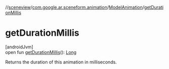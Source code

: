 //[sceneview](../../../index.md)/[com.google.ar.sceneform.animation](../index.md)/[ModelAnimation](index.md)/[getDurationMillis](get-duration-millis.md)

# getDurationMillis

[androidJvm]\
open fun [getDurationMillis](get-duration-millis.md)(): [Long](https://kotlinlang.org/api/latest/jvm/stdlib/kotlin/-long/index.html)

Returns the duration of this animation in milliseconds.
